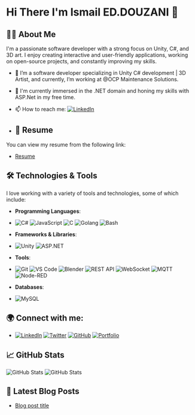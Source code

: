 # Hi There I'm Ismail ED.DOUZANI 👋

## 👨‍💻 About Me
I'm a passionate software developer with a strong focus on Unity, C#, and 3D art. I enjoy creating interactive and user-friendly applications, working on open-source projects, and constantly improving my skills.

- 🔭 I’m a software developer specializing in Unity C# development | 3D Artist, and currently, I’m working at @OCP Maintenance Solutions.
- 🌱 I'm currently immersed in the .NET domain and honing my skills with ASP.Net in my free time.
- 📫 How to reach me:  [![LinkedIn](https://img.shields.io/badge/LinkedIn-0077B5?style=flat&logo=linkedin&logoColor=white)](https://www.linkedin.com/in/ismail-ed-douzani-b46073152/)

- ## 📄 Resume

You can view my resume from the following link:

- [Resume](https://github.com/ismaildouzani/my-resume/blob/main/Ismail%20Ed.DouzaniResume.pdf)


## 🛠️ Technologies & Tools

I love working with a variety of tools and technologies, some of which include:

- **Programming Languages**:
- 
    ![C#](https://img.shields.io/badge/C%23-239120?style=flat&logo=csharp&logoColor=white) ![JavaScript](https://img.shields.io/badge/JavaScript-ffb13b?style=flat&logo=javascript&logoColor=white) ![C](https://img.shields.io/badge/C-00599C?style=flat&logo=c&logoColor=white) ![Golang](https://img.shields.io/badge/Go-00ADD8?style=flat&logo=go&logoColor=white) ![Bash](https://img.shields.io/badge/Bash-4EAA25?style=flat&logo=gnu-bash&logoColor=white)

- **Frameworks & Libraries**:
- 
    ![Unity](https://img.shields.io/badge/Unity-100000?style=flat&logo=unity&logoColor=white) ![ASP.NET](https://img.shields.io/badge/ASP.NET-Core-512BD4?style=flat&logo=aspdotnet&logoColor=white)

- **Tools**:
- 
    ![Git](https://img.shields.io/badge/Git-F05032?style=flat&logo=git&logoColor=white) ![VS Code](https://img.shields.io/badge/VS_Code-007ACC?style=flat&logo=visualstudiocode&logoColor=white) ![Blender](https://img.shields.io/badge/Blender-FF9800?style=flat&logo=blender&logoColor=white) ![REST API](https://img.shields.io/badge/REST_API-25B2A9?style=flat&logo=api&logoColor=white) ![WebSocket](https://img.shields.io/badge/WebSocket-1D1D1B?style=flat&logo=websocket&logoColor=white) ![MQTT](https://img.shields.io/badge/MQTT-FF6F00?style=flat&logo=mqtt&logoColor=white) ![Node-RED](https://img.shields.io/badge/Node--RED-8CC84B?style=flat&logo=node-red&logoColor=white)



- **Databases**:
- 
    ![MySQL](https://img.shields.io/badge/MySQL-4479A1?style=flat&logo=mysql&logoColor=white)

## 🌍 Connect with me:

- [![LinkedIn](https://img.shields.io/badge/LinkedIn-0077B5?style=flat&logo=linkedin&logoColor=white)](https://www.linkedin.com/in/ismail-ed-douzani-b46073152/) [![Twitter](https://img.shields.io/badge/Twitter-1DA1F2?style=flat&logo=twitter&logoColor=white)](https://x.com/IDouzani76875) [![GitHub](https://img.shields.io/badge/GitHub-181717?style=flat&logo=github&logoColor=white)](https://github.com/ismaildouzani) [![Portfolio](https://img.shields.io/badge/Portfolio-000000?style=flat&logo=ghost&logoColor=white)](your-portfolio-url)

## 📈 GitHub Stats

![GitHub Stats](https://github-readme-stats.vercel.app/api?username=ismaildouzani&show_icons=true&count_private=true)
![GitHub Stats](https://github-readme-stats.vercel.app/api?username=ismaildouzani&show_icons=true&count_private=true)


## 📝 Latest Blog Posts

<!-- BLOG-POST-LIST:START -->
- [Blog post title](your-blog-link)
<!-- BLOG-POST-LIST:END -->
